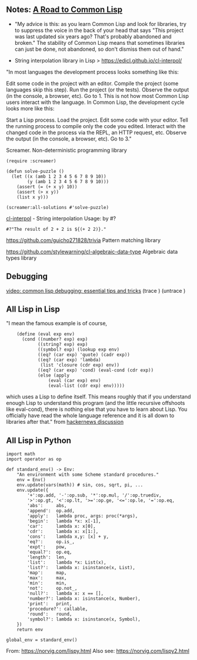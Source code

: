 
## Notes: [A Road to Common Lisp](https://stevelosh.com/blog/2018/08/)

- "My advice is this: as you learn Common Lisp and look for libraries, try to suppress the voice in the back of your head that says "This project was last updated six years ago? That's probably abandoned and broken." The stability of Common Lisp means that sometimes libraries can just be done, not abandoned, so don't dismiss them out of hand."

- String interpolation library in Lisp > https://edicl.github.io/cl-interpol/

"In most languages the development process looks something like this:

Edit some code in the project with an editor.
Compile the project (some languages skip this step).
Run the project (or the tests).
Observe the output (in the console, a browser, etc).
Go to 1.
This is not how most Common Lisp users interact with the language. In Common Lisp, the development cycle looks more like this:

Start a Lisp process.
Load the project.
Edit some code with your editor.
Tell the running process to compile only the code you edited.
Interact with the changed code in the process via the REPL, an HTTP request, etc.
Observe the output (in the console, a browser, etc).
Go to 3."



Screamer. Non-deterministic programming library
```
(require :screamer)

(defun solve-puzzle ()
  (let ((x (amb 1 2 3 4 5 6 7 8 9 10))
        (y (amb 1 2 3 4 5 6 7 8 9 10)))
    (assert (= (+ x y) 10))
    (assert (> x y))
    (list x y)))

(screamer:all-solutions #'solve-puzzle)
```

[cl-interpol](https://edicl.github.io/cl-interpol/) - String interpolation
Usage: by #?
```
#?"The result of 2 + 2 is ${(+ 2 2)}."
```

https://github.com/guicho271828/trivia Pattern matching library

https://github.com/stylewarning/cl-algebraic-data-type Algebraic data types library


## Debugging
[video: common lisp debugging: essential tips and tricks](https://www.youtube.com/watch?v=HI1PHUDN5As&t=390s)
(trace <function name>)
(untrace <function name>)


## All Lisp in Lisp
"I mean the famous example is of course,
```
    (define (eval exp env)
      (cond ((number? exp) exp)
            ((string? exp) exp)
            ((symbol? exp) (lookup exp env)
            ((eq? (car exp) 'quote) (cadr exp))
            ((eq? (car exp) 'lambda)
             (list 'closure (cdr exp) env))
            ((eq? (car exp) 'cond) (eval-cond (cdr exp))
            (else (apply 
                (eval (car exp) env)
                (eval-list (cdr exp) env)))))
```    
which uses a Lisp to define itself. This means roughly that if you understand enough Lisp to understand this program (and the little recursive offshoots like eval-cond), there is nothing else that you have to learn about Lisp. You officially have read the whole language reference and it is all down to libraries after that." from [hackernews discussion](https://news.ycombinator.com/item?id=33600941 )

## All Lisp in Python
```
import math
import operator as op

def standard_env() -> Env:
    "An environment with some Scheme standard procedures."
    env = Env()
    env.update(vars(math)) # sin, cos, sqrt, pi, ...
    env.update({
        '+':op.add, '-':op.sub, '*':op.mul, '/':op.truediv, 
        '>':op.gt, '<':op.lt, '>=':op.ge, '<=':op.le, '=':op.eq, 
        'abs':     abs,
        'append':  op.add,  
        'apply':   lambda proc, args: proc(*args),
        'begin':   lambda *x: x[-1],
        'car':     lambda x: x[0],
        'cdr':     lambda x: x[1:], 
        'cons':    lambda x,y: [x] + y,
        'eq?':     op.is_, 
        'expt':    pow,
        'equal?':  op.eq, 
        'length':  len, 
        'list':    lambda *x: List(x), 
        'list?':   lambda x: isinstance(x, List), 
        'map':     map,
        'max':     max,
        'min':     min,
        'not':     op.not_,
        'null?':   lambda x: x == [], 
        'number?': lambda x: isinstance(x, Number),  
		'print':   print,
        'procedure?': callable,
        'round':   round,
        'symbol?': lambda x: isinstance(x, Symbol),
    })
    return env

global_env = standard_env()
```
From: https://norvig.com/lispy.html
Also see: https://norvig.com/lispy2.html
